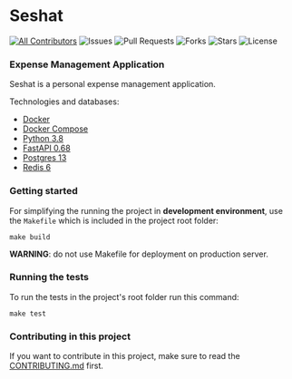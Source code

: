 # Seshat  

[![All Contributors](https://img.shields.io/github/contributors/sorkhemiri/seshat)](#contributors-)
![Issues](https://img.shields.io/github/issues/sorkhemiri/seshat)
![Pull Requests](https://img.shields.io/github/issues-pr/sorkhemiri/seshat?)
![Forks](https://img.shields.io/github/forks/sorkhemiri/seshat)
![Stars](https://img.shields.io/github/stars/sorkhemiri/seshat)
![License](https://img.shields.io/github/license/sorkhemiri/seshat)
### Expense Management Application
Seshat is a personal expense management application.

Technologies and databases:

* [Docker](https://www.docker.com/)
* [Docker Compose](https://docs.docker.com/compose/install/)
* [Python 3.8](https://www.python.org/downloads/release/python-3812/)
* [FastAPI 0.68](https://github.com/tiangolo/fastapi/releases/tag/0.68.2)
* [Postgres 13](https://github.com/docker-library/postgres/blob/a83005b407ee6d810413500d8a041c957fb10cf0/13/alpine/Dockerfile)
* [Redis 6](https://github.com/docker-library/redis/blob/84c36a0967bcfa8a9c39cb899464785c5f2cf5ef/6.2/alpine/Dockerfile)


### Getting started

For simplifying the running the project in **development environment**, use the `Makefile` which is included in the project root folder:

`make build`

**WARNING**: do not use Makefile for deployment on production server.

### Running the tests

To run the tests in the project's root folder run this command:

`make test`

### Contributing in this project

If you want to contribute in this project, make sure to read the [CONTRIBUTING.md](CONTRIBUTING.md) first.

